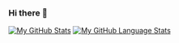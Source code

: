 ### Hi there 👋


[![My GitHub Stats](https://github-readme-stats.vercel.app/api/?username=anikolovvv&count_private=true&theme=tokyonight&showicons=true)]()
[![My GitHub Language Stats](https://github-readme-stats.vercel.app/api/top-langs/?username=anikolovvv&langs_count=5&theme=tokyonight)]()



